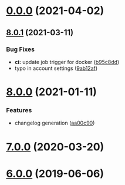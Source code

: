 # [0.0.0](https://github.com/hamlet-io/executor-cookiecutter/compare/v8.0.1...v0.0.0) (2021-04-02)



## [8.0.1](https://github.com/hamlet-io/executor-cookiecutter/compare/v8.0.0...v8.0.1) (2021-03-11)


### Bug Fixes

* **ci:** update job trigger for docker ([b95c8dd](https://github.com/hamlet-io/executor-cookiecutter/commit/b95c8ddc37d45fb14a8c0d152144d64fab9a1d45))
* typo in account settings ([9ab12af](https://github.com/hamlet-io/executor-cookiecutter/commit/9ab12af7ea0adf7830dda7a5be1e45a6b2f642cd))



# [8.0.0](https://github.com/hamlet-io/executor-cookiecutter/compare/v7.0.0...v8.0.0) (2021-01-11)


### Features

* changelog generation ([aa00c90](https://github.com/hamlet-io/executor-cookiecutter/commit/aa00c90ad455022920a88fc5823a5fd69b82acd5))



# [7.0.0](https://github.com/hamlet-io/executor-cookiecutter/compare/v6.0.0...v7.0.0) (2020-03-20)



# [6.0.0](https://github.com/hamlet-io/executor-cookiecutter/compare/v5.5.8...v6.0.0) (2019-06-06)



